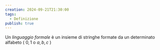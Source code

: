 ```yaml
---
creation: 2024-09-21T21:30:00
tags:
  - Definizione
publish: true
---
```

Un *linguaggio formale* è un insieme di stringhe formate da un determinato alfabeto ( $0,1$ o $a,b,c$ )